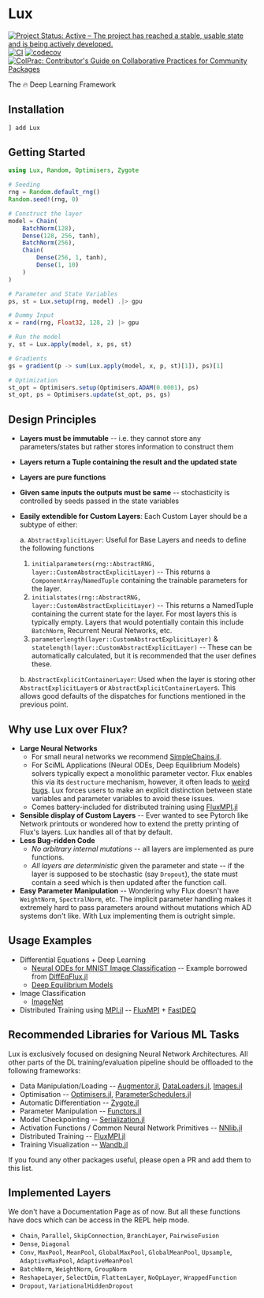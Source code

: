# Lux

[![Project Status: Active – The project has reached a stable, usable state and is being actively developed.](https://www.repostatus.org/badges/latest/active.svg)](https://www.repostatus.org/#active)
[![CI](https://github.com/avik-pal/Lux.jl/actions/workflows/CI.yml/badge.svg)](https://github.com/avik-pal/Lux.jl/actions/workflows/CI.yml)
[![codecov](https://codecov.io/gh/avik-pal/Lux.jl/branch/main/graph/badge.svg?token=IMqBM1e3hz)](https://codecov.io/gh/avik-pal/Lux.jl)
[![ColPrac: Contributor's Guide on Collaborative Practices for Community Packages](https://img.shields.io/badge/ColPrac-Contributor's%20Guide-blueviolet)](https://github.com/SciML/ColPrac)


The 🔥 Deep Learning Framework

## Installation

```julia
] add Lux
```

## Getting Started

```julia
using Lux, Random, Optimisers, Zygote

# Seeding
rng = Random.default_rng()
Random.seed!(rng, 0)

# Construct the layer
model = Chain(
    BatchNorm(128),
    Dense(128, 256, tanh),
    BatchNorm(256),
    Chain(
        Dense(256, 1, tanh),
        Dense(1, 10)
    )
)

# Parameter and State Variables
ps, st = Lux.setup(rng, model) .|> gpu

# Dummy Input
x = rand(rng, Float32, 128, 2) |> gpu

# Run the model
y, st = Lux.apply(model, x, ps, st)

# Gradients
gs = gradient(p -> sum(Lux.apply(model, x, p, st)[1]), ps)[1]

# Optimization
st_opt = Optimisers.setup(Optimisers.ADAM(0.0001), ps)
st_opt, ps = Optimisers.update(st_opt, ps, gs)
```

## Design Principles

* **Layers must be immutable** -- i.e. they cannot store any parameters/states but rather stores information to construct them
* **Layers return a Tuple containing the result and the updated state**
* **Layers are pure functions**
* **Given same inputs the outputs must be same** -- stochasticity is controlled by seeds passed in the state variables
* **Easily extendible for Custom Layers**: Each Custom Layer should be a subtype of either:

  a. `AbstractExplicitLayer`: Useful for Base Layers and needs to define the following functions
    1. `initialparameters(rng::AbstractRNG, layer::CustomAbstractExplicitLayer)` -- This returns a `ComponentArray`/`NamedTuple` containing the trainable parameters for the layer.
    2. `initialstates(rng::AbstractRNG, layer::CustomAbstractExplicitLayer)` -- This returns a NamedTuple containing the current state for the layer. For most layers this is typically empty. Layers that would potentially contain this include `BatchNorm`, Recurrent Neural Networks, etc.
    3. `parameterlength(layer::CustomAbstractExplicitLayer)` & `statelength(layer::CustomAbstractExplicitLayer)` -- These can be automatically calculated, but it is recommended that the user defines these.

  b. `AbstractExplicitContainerLayer`: Used when the layer is storing other `AbstractExplicitLayer`s or `AbstractExplicitContainerLayer`s. This allows good defaults of the dispatches for functions mentioned in the previous point.

## Why use Lux over Flux?

* **Large Neural Networks**
  * For small neural networks we recommend [SimpleChains.jl](https://github.com/PumasAI/SimpleChains.jl).
  * For SciML Applications (Neural ODEs, Deep Equilibrium Models) solvers typically expect a monolithic parameter vector. Flux enables this via its `destructure` mechanism, however, it often leads to [weird bugs](https://github.com/FluxML/Flux.jl/issues?q=is%3Aissue+destructure). Lux forces users to make an explicit distinction between state variables and parameter variables to avoid these issues.
  * Comes battery-included for distributed training using [FluxMPI.jl](https://github.com/avik-pal/FluxMPI.jl)
* **Sensible display of Custom Layers** -- Ever wanted to see Pytorch like Network printouts or wondered how to extend the pretty printing of Flux's layers. Lux handles all of that by default.
* **Less Bug-ridden Code**
  * *No arbitrary internal mutations* -- all layers are implemented as pure functions.
  * *All layers are deterministic* given the parameter and state -- if the layer is supposed to be stochastic (say `Dropout`), the state must contain a seed which is then updated after the function call.
* **Easy Parameter Manipulation** -- Wondering why Flux doesn't have `WeightNorm`, `SpectralNorm`, etc. The implicit parameter handling makes it extremely hard to pass parameters around without mutations which AD systems don't like. With Lux implementing them is outright simple.

## Usage Examples

* Differential Equations + Deep Learning
  * [Neural ODEs for MNIST Image Classification](examples/NeuralODE/) -- Example borrowed from [DiffEqFlux.jl](https://diffeqflux.sciml.ai/dev/examples/mnist_neural_ode/)
  * [Deep Equilibrium Models](https://github.com/SciML/FastDEQ.jl)
* Image Classification
  * [ImageNet](examples/ImageNet/main.jl)
* Distributed Training using [MPI.jl](https://github.com) -- [FluxMPI](https://github.com/avik-pal/FluxMPI.jl) + [FastDEQ](https://github.com/SciML/FastDEQ.jl/examples)

## Recommended Libraries for Various ML Tasks

Lux is exclusively focused on designing Neural Network Architectures. All other parts of the DL training/evaluation pipeline should be offloaded to the following frameworks:

* Data Manipulation/Loading -- [Augmentor.jl](https://evizero.github.io/Augmentor.jl/stable/), [DataLoaders.jl](https://lorenzoh.github.io/DataLoaders.jl/docs/dev/), [Images.jl](https://juliaimages.org/stable/)
* Optimisation -- [Optimisers.jl](https://github.com/FluxML/Optimisers.jl), [ParameterSchedulers.jl](https://darsnack.github.io/ParameterSchedulers.jl/dev/README.html)
* Automatic Differentiation -- [Zygote.jl](https://github.com/FluxML/Zygote.jl)
* Parameter Manipulation -- [Functors.jl](https://fluxml.ai/Functors.jl/stable/)
* Model Checkpointing -- [Serialization.jl](https://docs.julialang.org/en/v1/stdlib/Serialization/)
* Activation Functions / Common Neural Network Primitives -- [NNlib.jl](https://fluxml.ai/Flux.jl/stable/models/nnlib/)
* Distributed Training -- [FluxMPI.jl](https://github.com/avik-pal/FluxMPI.jl)
* Training Visualization -- [Wandb.jl](https://github.com/avik-pal/Wandb.jl)

If you found any other packages useful, please open a PR and add them to this list.

## Implemented Layers

We don't have a Documentation Page as of now. But all these functions have docs which can be access in the REPL help mode.

* `Chain`, `Parallel`, `SkipConnection`, `BranchLayer`, `PairwiseFusion`
* `Dense`, `Diagonal`
* `Conv`, `MaxPool`, `MeanPool`, `GlobalMaxPool`, `GlobalMeanPool`, `Upsample`, `AdaptiveMaxPool`, `AdaptiveMeanPool`
* `BatchNorm`, `WeightNorm`, `GroupNorm`
* `ReshapeLayer`, `SelectDim`, `FlattenLayer`, `NoOpLayer`, `WrappedFunction`
* `Dropout`, `VariationalHiddenDropout`

